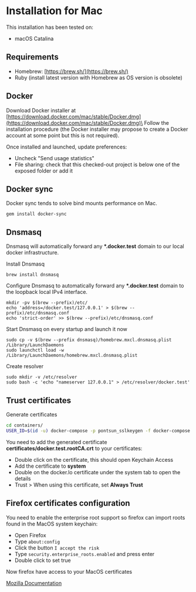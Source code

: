 # Installation for Mac

This installation has been tested on:
* macOS Catalina

## Requirements

- Homebrew: [https://brew.sh/](https://brew.sh/)
- Ruby (install latest version with Homebrew as OS version is
  obsolete)

## Docker

Download Docker installer at
[https://download.docker.com/mac/stable/Docker.dmg](https://download.docker.com/mac/stable/Docker.dmg)\
Follow the installation procedure (the Docker installer may propose to
create a Docker account at some point but this is not required).

Once installed and launched, update preferences:

- Uncheck "Send usage statistics"
- File sharing: check that this checked-out project is below one of
  the exposed folder or add it

## Docker sync

Docker sync tends to solve bind mounts performance on Mac.

```
gem install docker-sync
```

## Dnsmasq

Dnsmasq will automatically forward any **\*.docker.test** domain to our
local docker infrastructure.

Install Dnsmasq
```
brew install dnsmasq
```

Configure Dnsmasq to automatically forward any **\*.docker.test** domain to the loopback local IPv4 interface.
```
mkdir -pv $(brew --prefix)/etc/
echo 'address=/docker.test/127.0.0.1' > $(brew --prefix)/etc/dnsmasq.conf
echo 'strict-order' >> $(brew --prefix)/etc/dnsmasq.conf
```

Start Dnsmasq on every startup and launch it now
```
sudo cp -v $(brew --prefix dnsmasq)/homebrew.mxcl.dnsmasq.plist /Library/LaunchDaemons
sudo launchctl load -w /Library/LaunchDaemons/homebrew.mxcl.dnsmasq.plist
```

Create resolver
```
sudo mkdir -v /etc/resolver
sudo bash -c 'echo "nameserver 127.0.0.1" > /etc/resolver/docker.test'
```

## Trust certificates

Generate certificates
```sh
cd containers/
USER_ID=$(id -u) docker-compose -p pontsun_sslkeygen -f docker-compose.certificates.yml up
```

You need to add the generated certificate
**certificates/docker.test.rootCA.crt** to your certificates:

- Double click on the certificate, this should open Keychain Access
- Add the certificate to **system**
- Double on the docker.lo certificate under the system tab to open the
  details
- Trust \> When using this certificate, set **Always Trust**

## Firefox certificates configuration

You need to enable the enterprise root support so firefox can
import roots found in the MacOS system keychain:

- Open Firefox
- Type `about:config`
- Click the button `I accept the risk`
- Type `security.enterprise_roots.enabled` and press enter
- Double click to set true
 
Now firefox have access to your MacOS certificates

[Mozilla Documentation](https://wiki.mozilla.org/CA/AddRootToFirefox)
